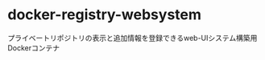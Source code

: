 docker-registry-websystem
=========================

プライベートリポジトリの表示と追加情報を登録できるweb-UIシステム構築用Dockerコンテナ
